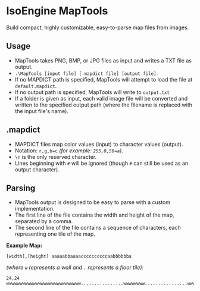 # IsoEngine MapTools

Build compact, highly customizable, easy-to-parse map files from images.

## Usage

- MapTools takes PNG, BMP, or JPG files as input and writes a TXT file as output.
- `.\MapTools [input file] [.mapdict file] [output file]`.
- If no MAPDICT path is specified, MapTools will attempt to load the file at `default.mapdict`.
- If no output path is specified, MapTools will write to `output.txt`
- If a folder is given as input, each valid image file will be converted and written to the specified output path (where the filename is replaced with the input file's name).

## .mapdict

- MAPDICT files map color values (input) to character values (output).
- Notation: `r,g,b=c` *(for example: `255,0,50=a`)*.
- `\n` is the only reserved character.
- Lines beginning with `#` will be ignored (though `#` can still be used as an output character).

## Parsing

- MapTools output is designed to be easy to parse with a custom implementation.
- The first line of the file contains the width and height of the map, separated by a comma.
- The second line of the file contains a sequence of characters, each representing one tile of the map.

**Example Map:**

`[width],[height]
aaaaabbaaaaccccccccccaabbbbbba`

*(where `w` represents a wall and `.` represents a floor tile):*
```
24,24
wwwwwwwwwwwwwwwwwwwwwwwwwwww................wwwwwwww................wwwwwwww................wwwww......................ww......................ww.....w..........w.....ww.....w...wwww...w.....ww.....ww.w....w.ww.....ww.....www......www.....ww......................ww......................ww......................ww......................ww.....www......www.....ww.....ww.w....w.ww.....ww.....w...wwww...w.....ww.....w..........w.....ww......................ww......................wwwww................wwwwwwww................wwwwwwww................wwwwwwwwwwwwwwwwwwwwwwwwwwww
```
